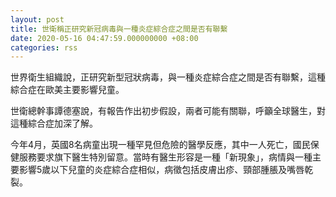 ```yaml
---
layout: post
title: 世衛稱正研究新冠病毒與一種炎症綜合症之間是否有聯繫
date: 2020-05-16 04:47:59.000000000 +08:00
categories: rss
---
```


世界衛生組織說，正研究新型冠狀病毒，與一種炎症綜合症之間是否有聯繫，這種綜合症在歐美主要影響兒童。

世衛總幹事譚德塞說，有報告作出初步假設，兩者可能有關聯，呼籲全球醫生，對這種綜合症加深了解。

今年4月，英國8名病童出現一種罕見但危險的醫學反應，其中一人死亡，國民保健服務要求旗下醫生特別留意。當時有醫生形容是一種「新現象」，病情與一種主要影響5歲以下兒童的炎症綜合症相似，病徵包括皮膚出疹、頸部腫脹及嘴唇乾裂。
